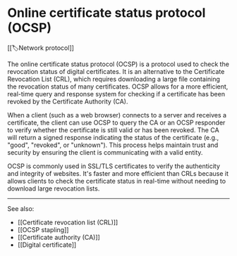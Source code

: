 
# Online certificate status protocol (OCSP)

[[🏷️Network protocol]]

The online certificate status protocol (OCSP) is a protocol used to check the revocation status of digital certificates. It is an alternative to the Certificate Revocation List (CRL), which requires downloading a large file containing the revocation status of many certificates. OCSP allows for a more efficient, real-time query and response system for checking if a certificate has been revoked by the Certificate Authority (CA).

When a client (such as a web browser) connects to a server and receives a certificate, the client can use OCSP to query the CA or an OCSP responder to verify whether the certificate is still valid or has been revoked. The CA will return a signed response indicating the status of the certificate (e.g., "good", "revoked", or "unknown"). This process helps maintain trust and security by ensuring the client is communicating with a valid entity.

OCSP is commonly used in SSL/TLS certificates to verify the authenticity and integrity of websites. It's faster and more efficient than CRLs because it allows clients to check the certificate status in real-time without needing to download large revocation lists.

---

See also:

- [[Certificate revocation list (CRL)]]
- [[OCSP stapling]]
- [[Certificate authority (CA)]]
- [[Digital certificate]]